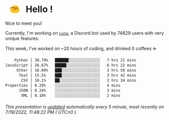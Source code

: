 <h1>   <img src="./spoinky.gif" style="vertical-align:middle;" width="30px">   Hello ! </h1>

Nice to meet you!

Currently, I'm working on <a href='https://github.com/Asgarrrr/Luna'>`Luna`</a>, a Discord bot used by 74829 users with very unique features.

This week, I've worked on ~20 hours of coding, and drinked 0 coffees ☕

```
    Python │ 30.79%   ██████░░░░░░░░░░░░░░   7 hrs 21 mins
JavaScript │ 26.67%   █████░░░░░░░░░░░░░░░   6 hrs 22 mins
     Other │ 16.09%   ███░░░░░░░░░░░░░░░░░   3 hrs 50 mins
      Text │ 15.5%    ███░░░░░░░░░░░░░░░░░   3 hrs 42 mins
       CSV │ 10.1%    ██░░░░░░░░░░░░░░░░░░   2 hrs 24 mins
Properties │ 0.29%    ░░░░░░░░░░░░░░░░░░░░   4 mins
      JSON │ 0.24%    ░░░░░░░░░░░░░░░░░░░░   3 mins
       XML │ 0.18%    ░░░░░░░░░░░░░░░░░░░░   2 mins
```

###### This presentation is [updated](https://github.com/Asgarrrr) automatically every 5 minute, most recently on 7/19/2022, 11:48:22 PM ( UTC±0 ).